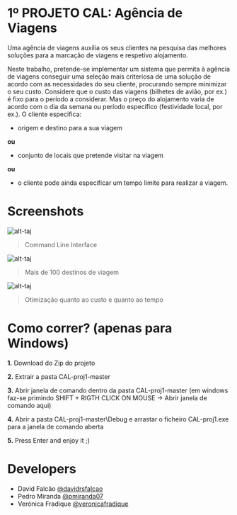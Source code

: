 # 1º PROJETO CAL: Agência de Viagens
Uma agência de viagens auxilia os seus clientes na pesquisa das melhores soluções para a marcação de viagens e respetivo alojamento.

Neste trabalho, pretende-se implementar um sistema que permita à agência de viagens conseguir uma seleção mais criteriosa de uma solução de acordo com as necessidades do seu cliente, procurando sempre minimizar o seu custo.
Considere que o custo das viagens (bilhetes de avião, por ex.) é fixo para o período a considerar. Mas o preço do alojamento varia de acordo com o dia da semana ou período específico (festividade local, por ex.).
O cliente especifica:
- origem e destino para a sua viagem

**ou**

- conjunto de locais que pretende visitar na viagem

**ou**

- o cliente pode ainda especificar um tempo limite para realizar a viagem.

# Screenshots

![alt-taj](https://github.com/davidrsfalcao/CAL-proj1/blob/master/Screenshots/Screenshot1.png)

> Command Line Interface

![alt-taj](https://github.com/davidrsfalcao/CAL-proj1/blob/master/Screenshots/Screenshot2.png)

> Mais de 100 destinos de viagem

![alt-taj](https://github.com/davidrsfalcao/CAL-proj1/blob/master/Screenshots/Screenshot3.png)

> Otimização quanto ao custo e quanto ao tempo

# Como correr? (apenas para Windows)
**1.** Download do Zip do projeto

**2.** Extrair a pasta CAL-proj1-master

**3.** Abrir janela de comando dentro da pasta CAL-proj1-master (em windows faz-se primindo SHIFT + RIGTH CLICK ON MOUSE -> Abrir janela de comando aqui)

**4.** Abrir a pasta CAL-proj1-master\Debug e arrastar o ficheiro CAL-proj1.exe para a janela de comando aberta

**5.** Press Enter and enjoy it ;)

# Developers
- David Falcão [@davidrsfalcao](https://github.com/davidrsfalcao)
- Pedro Miranda [@pmiranda07](https://github.com/pmiranda07)
- Verónica Fradique [@veronicafradique](https://github.com/veronicafradique)

